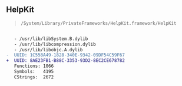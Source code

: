 ## HelpKit

> `/System/Library/PrivateFrameworks/HelpKit.framework/HelpKit`

```diff

   - /usr/lib/libSystem.B.dylib
   - /usr/lib/libcompression.dylib
   - /usr/lib/libobjc.A.dylib
-  UUID: 1C558A49-1828-340E-9342-09DF54C59F67
+  UUID: 8AE23FB1-B88C-3353-93D2-8EC2CE678782
   Functions: 1066
   Symbols:   4195
   CStrings:  2672

```
